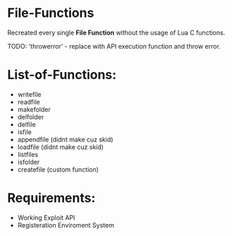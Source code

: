 # File-Functions

Recreated every single **File Function** without the usage of Lua C functions.

TODO: 'throwerror' - replace with API execution function and throw error.

# List-of-Functions:

- writefile
- readfile
- makefolder
- delfolder
- delfile
- isfile
- appendfile (didnt make cuz skid)
- loadfile (didnt make cuz skid)
- listfiles
- isfolder
- createfile (custom function)

# Requirements:

- Working Exploit API
- Registeration Enviroment System
